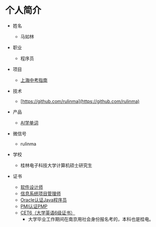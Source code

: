# 个人简介

* 姓名
  * 马如林

* 职业
  * 程序员

* 项目
  * [上海中考指南](https://wx.zsxq.com/dweb2/index/group/51112488488284)

* 技术
  * [https://github.com/rulinma](https://github.com/rulinma)

* 产品
  * [AI学单词](https://www.aixuedanci.com)

* 微信号
  * rulinma

* 学校
  * 桂林电子科技大学计算机硕士研究生

* 证书
  * [软件设计师](images/design.png)
  * [信息系统项目管理师](images/itmanager.png)
  * [Oracle认证Java程序员](images/ocjp.jpg)
  * [PMI认证PMP](images/pmp.jpg)
  * [CET6（大学英语6级证书）](images/cet6.JPG)
    * 大学毕业工作期间在南京用社会身份报名考的，本科也是桂电。
